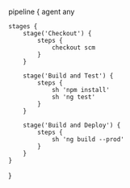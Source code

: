 pipeline {
    agent any

    stages {
        stage('Checkout') {
            steps {
                checkout scm
            }
        }

        stage('Build and Test') {
            steps {
                sh 'npm install'
                sh 'ng test'
            }
        }

        stage('Build and Deploy') {
            steps {
                sh 'ng build --prod'
            }
        }
    }
}
